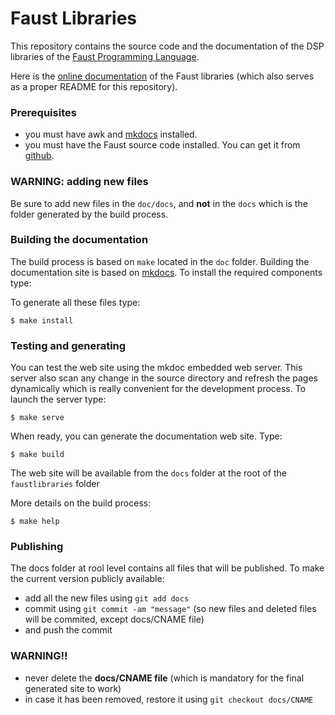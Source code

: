 # Faust Libraries

This repository contains the source code and the documentation of the DSP libraries of the [Faust Programming Language](https://faust.grame.fr). 

Here is the [online documentation](https://faustlibraries.grame.fr) of the Faust libraries (which also serves as a proper README for this repository).

### Prerequisites
- you must have awk and [mkdocs](https://www.mkdocs.org/) installed.
- you must have the Faust source code installed. You can get it from [github](https://github.com/grame-cncm/faust).

###  WARNING: adding new files

Be sure to add new files in the `doc/docs`, and **not** in the `docs` which is the folder generated by the build process.

### Building the documentation

The build process is based on `make` located in the `doc` folder. Building the documentation site is based on [mkdocs](https://www.mkdocs.org/).
To install the required components type:

To generate all these files type:
~~~~~~~~~~~~~~~~
$ make install
~~~~~~~~~~~~~~~~

### Testing and generating

You can test the web site using the mkdoc embedded web server. This server also scan any change in the source directory and refresh the pages dynamically which is really convenient for the development process. To launch the server type:
~~~~~~~~~~~~~~~~
$ make serve
~~~~~~~~~~~~~~~~

When ready, you can generate the documentation web site. Type:
~~~~~~~~~~~~~~~~
$ make build
~~~~~~~~~~~~~~~~
The web site will be available from the `docs` folder at the root of the `faustlibraries` folder

More details on the build process:
~~~~~~~~~~~~~~~~
$ make help
~~~~~~~~~~~~~~~~

### Publishing 

The docs folder at rool level contains all files that will be published. To make the current version publicly available:
- add all the new files using `git add docs`
- commit using `git commit -am "message"` (so new files and deleted files will be commited, except docs/CNAME file) 
- and push the commit

### WARNING!!

- never delete the **docs/CNAME file** (which is mandatory for the final generated site to work)
- in case it has been removed, restore it using `git checkout docs/CNAME`
